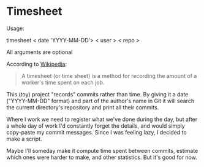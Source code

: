 Timesheet
=========

Usage:

timesheet < date 'YYYY-MM-DD'> < user > < repo >

All arguments are optional

According to [Wikipedia](https://en.wikipedia.org/wiki/Timesheet "Timesheet"):

>A timesheet (or time sheet) is a method for recording the amount of a
>worker's time spent on each job.

This (toy) project "records" commits rather than time. By giving it a date
("YYYY-MM-DD" format) and part of the author's name in Git it will search the
current directory's repository and print all their commits.

Where I work we need to register what we've done during the day, but after
a whole day of work I'd constantly forget the details, and would simply
copy-paste my commit messages. Since I was feeling lazy, I decided to make
a script.

Maybe I'll someday make it compute time spent between commits, estimate which
ones were harder to make, and other statistics. But it's good for now.
